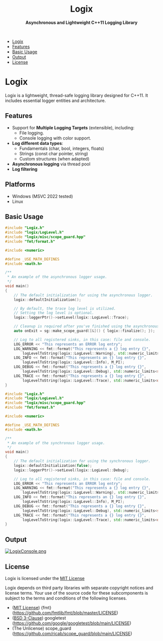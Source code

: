 <div align="center">
  <h1>Logix</h1>
  <p><b>Asynchronous and Lightweight C++11 Logging Library</b></p>
</div>

<br>

- [Logix](#logix)
- [Features](#features)
- [Basic Usage](#basic-usage)
- [Output](#output)
- [License](#license)

# Logix
Logix is a lightweight, thread-safe logging library designed for C++11.
It includes essential logger entities and architecture.

## Features
 - Support for **Multiple Logging Targets** (extensible), including:
	- File logging.
	- Console logging with color support.
 - **Log different data types**:
   - Fundamentals (char, bool, integers, floats)
   - Strings (const char pointer, string)
   - Custom structures (when adapted)
 - **Asynchronous logging** via thread pool
 - **Log filtering**
 
## Platforms
* Windows (MSVC 2022 tested)
* Linux

## Basic Usage
```c++
#include "Logix.h"
#include "logix/LogLevel.h"
#include "logix/misc/scope_guard.hpp"
#include "fmt/format.h"

#include <numeric>

#define _USE_MATH_DEFINES
#include <math.h>

/** 
 * An example of the asynchronous logger usage.
 */
void main()
{
	// The default initialization for using the asynchronous logger.
	logix::defaultInitialization();

	// By default, the trace log level is utilized.
	// Setting the log level is optional.
	logix::loggerPtr()->setLevel(logix::LogLevel::Trace);

	// Cleanup is required after you've finished using the asynchronous logger.
	auto onExit = sg::make_scope_guard([&]() { logix::finalize(); });

	// Log to all registered sinks, in this case: file and console.
	LOG_ERROR << "This represents an ERROR log entry";
	LOG_WARNING << fmt::format("This represents a {} log entry {}",
		logLevelToString(logix::LogLevel::Warning), std::numeric_limits<int>::min());
	LOG_INFO << fmt::format("This represents an {} log entry {}",
		logLevelToString(logix::LogLevel::Info), M_PI);
	LOG_DEBUG << fmt::format("This represents a {} log entry {}",
		logLevelToString(logix::LogLevel::Debug), std::numeric_limits<size_t>::max());
	LOG_TRACE << fmt::format("This represents a {} log entry {}",
		logLevelToString(logix::LogLevel::Trace), std::numeric_limits<double>::max());
}
```

```c++
#include "Logix.h"
#include "logix/LogLevel.h"
#include "logix/misc/scope_guard.hpp"
#include "fmt/format.h"

#include <numeric>

#define _USE_MATH_DEFINES
#include <math.h>

/**
 * An example of the synchronous logger usage.
 */
void main()
{
	// The default initialization for using the synchronous logger.
	logix::defaultInitialization(false);
	logix::loggerPtr()->setLevel(logix::LogLevel::Debug);

	// Log to all registered sinks, in this case: file and console.
	LOG_ERROR << "This represents an ERROR log entry";
	LOG_WARNING << fmt::format("This represents a {} log entry {}",
		logLevelToString(logix::LogLevel::Warning), std::numeric_limits<int>::min());
	LOG_INFO << fmt::format("This represents an {} log entry {}",
		logLevelToString(logix::LogLevel::Info), M_PI);
	LOG_DEBUG << fmt::format("This represents a {} log entry {}",
		logLevelToString(logix::LogLevel::Debug), std::numeric_limits<size_t>::max());
	LOG_TRACE << fmt::format("This represents a {} log entry {}",
		logLevelToString(logix::LogLevel::Trace), std::numeric_limits<double>::max());
}
```

## Output
[![LogixConsole.png](https://github.com/Naguales/logix/assets/12149564/c35d6ea7-2760-4804-824a-25e0752c8465)](https://github.com/Naguales/logix/assets/12149564/c35d6ea7-2760-4804-824a-25e0752c8465)

## License
Logix is licensed under the [MIT License](http://opensource.org/licenses/MIT)

Logix depends on third party libraries with separate copyright notices and license terms.
Your use of the source code for these subcomponents is subject to the terms and conditions of the following licenses.

- ([MIT License](http://opensource.org/licenses/MIT)) {fmt} (https://github.com/fmtlib/fmt/blob/master/LICENSE)
- ([BSD 3-Clause](https://opensource.org/license/bsd-3-clause/)) googletest (https://github.com/google/googletest/blob/main/LICENSE)
- (The Unlicense) scope_guard (https://github.com/ricab/scope_guard/blob/main/LICENSE)
